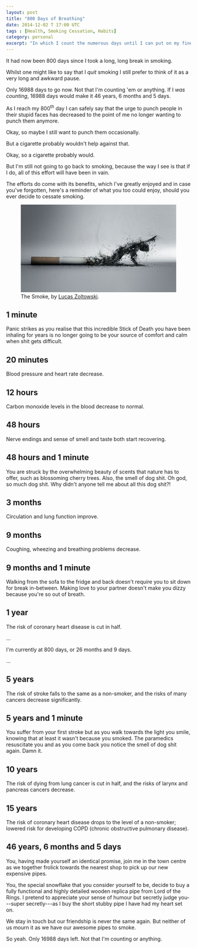 ```yaml
---
layout: post
title: "800 Days of Breathing"
date: 2014-12-02 T 17:00 UTC
tags : [Health, Smoking Cessation, Habits]
category: personal
excerpt: "In which I count the numerous days until I can put on my finest suit, comb my grey hair, go to my local shop to pick up their most expensive ivory pipe and start smoking again."
---
```

It had now been 800 days since I took a long, long break in smoking.

Whilst one might like to say that I *quit* smoking I still prefer to think of it as a very long and awkward pause.

Only 16988 days to go now. Not that I'm counting 'em or anything. If I *was counting*, 16988 days would make it 46 years, 6 months and 5 days.

As I reach my 800<sup>th</sup> day I can safely say that the urge to punch people in their stupid faces has decreased to the point of me no longer wanting to punch them anymore.

Okay, so maybe I still want to punch them occasionally.

But a cigarette probably wouldn't help against that.

Okay, so a cigarette probably would.

But I'm still not going to go back to smoking, because the way I see is that if I do, all of this effort will have been in vain.

The efforts do come with its benefits, which I've greatly enjoyed and in case you've forgotten, here's a reminder of what you too could enjoy, should you ever decide to cessate smoking.

<figure>
	<img src="/assets/posts/2014/december/800-days-of-breathing/the-smoke-by-lucas-zoltowski.jpg" alt="Man made from ashes crawling out of cigarette butt">
	<figcaption>The Smoke, by <a href="http://lucaszoltowski.deviantart.com/">Lucas Zoltowski</a>.</figcaption>
</figure>

## 1 minute
Panic strikes as you realise that this incredible Stick of Death you have been inhaling for years is no longer going to be your source of comfort and calm when shit gets difficult.

## 20 minutes
Blood pressure and heart rate decrease.

## 12 hours
Carbon monoxide levels in the blood decrease to normal.

## 48 hours
Nerve endings and sense of smell and taste both start recovering.

## 48 hours and 1 minute
You are struck by the overwhelming beauty of scents that nature has to offer, such as blossoming cherry trees. Also, the smell of dog shit. Oh god, so much dog shit. Why didn't anyone tell me about all this dog shit?!

## 3 months
Circulation and lung function improve.

## 9 months
Coughing, wheezing and breathing problems decrease.

## 9 months and 1 minute
Walking from the sofa to the fridge and back doesn't require you to sit down for break in-between. Making love to your partner doesn't make you dizzy because you're so out of breath.

## 1 year
The risk of coronary heart disease is cut in half.

...

I'm currently at 800 days, or 26 months and 9 days.

...

## 5 years
The risk of stroke falls to the same as a non-smoker, and the risks of many cancers decrease significantly.

## 5 years and 1 minute
You suffer from your first stroke but as you walk towards the light you smile, knowing that at least it wasn't because you smoked. The paramedics resuscitate you and as you come back you notice the smell of dog shit again. Damn it.

## 10 years
The risk of dying from lung cancer is cut in half, and the risks of larynx and pancreas cancers decrease.

## 15 years
The risk of coronary heart disease drops to the level of a non-smoker; lowered risk for developing COPD (chronic obstructive pulmonary disease).

## 46 years, 6 months and 5 days
You, having made yourself an identical promise, join me in the town centre as we together frolick towards the nearest shop to pick up our new expensive pipes.

You, the special snowflake that you consider yourself to be, decide to buy a fully functional and highly detailed wooden replica pipe from Lord of the Rings. I pretend to appreciate your sense of humour but secretly judge you---super secretly---as I buy the short stubby pipe I have had my heart set on.

We stay in touch but our friendship is never the same again. But neither of us mourn it as we have our awesome pipes to smoke.

So yeah. Only 16988 days left. Not that I'm counting or anything.